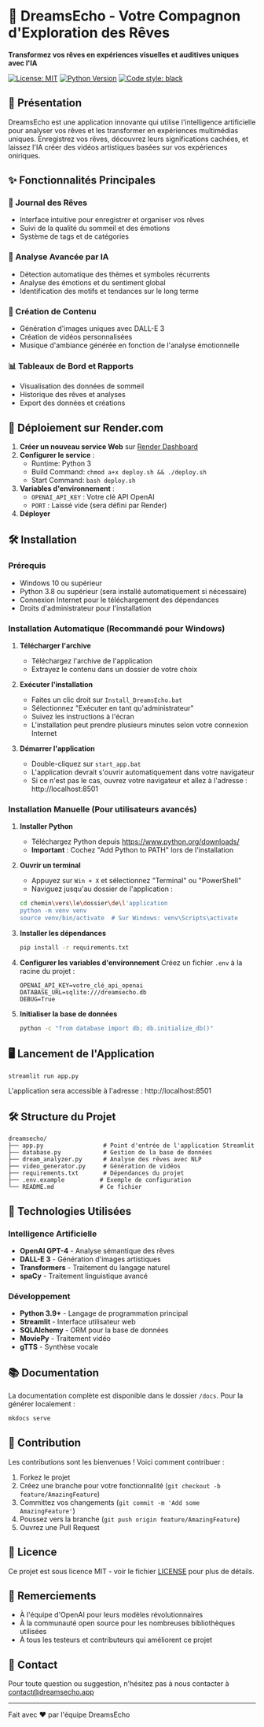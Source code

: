 # 🌙 DreamsEcho - Votre Compagnon d'Exploration des Rêves

**Transformez vos rêves en expériences visuelles et auditives uniques avec l'IA**

[![License: MIT](https://img.shields.io/badge/License-MIT-yellow.svg)](https://opensource.org/licenses/MIT)
[![Python Version](https://img.shields.io/badge/python-3.9%2B-blue.svg)](https://www.python.org/)
[![Code style: black](https://img.shields.io/badge/code%20style-black-000000.svg)](https://github.com/psf/black)

## 🌟 Présentation

DreamsEcho est une application innovante qui utilise l'intelligence artificielle pour analyser vos rêves et les transformer en expériences multimédias uniques. Enregistrez vos rêves, découvrez leurs significations cachées, et laissez l'IA créer des vidéos artistiques basées sur vos expériences oniriques.

## ✨ Fonctionnalités Principales

### 📝 Journal des Rêves
- Interface intuitive pour enregistrer et organiser vos rêves
- Suivi de la qualité du sommeil et des émotions
- Système de tags et de catégories

### 🧠 Analyse Avancée par IA
- Détection automatique des thèmes et symboles récurrents
- Analyse des émotions et du sentiment global
- Identification des motifs et tendances sur le long terme

### 🎨 Création de Contenu
- Génération d'images uniques avec DALL-E 3
- Création de vidéos personnalisées
- Musique d'ambiance générée en fonction de l'analyse émotionnelle

### 📊 Tableaux de Bord et Rapports
- Visualisation des données de sommeil
- Historique des rêves et analyses
- Export des données et créations

## 🚀 Déploiement sur Render.com

1. **Créer un nouveau service Web** sur [Render Dashboard](https://dashboard.render.com/)
2. **Configurer le service** :
   - Runtime: Python 3
   - Build Command: `chmod a+x deploy.sh && ./deploy.sh`
   - Start Command: `bash deploy.sh`
3. **Variables d'environnement** :
   - `OPENAI_API_KEY` : Votre clé API OpenAI
   - `PORT` : Laissé vide (sera défini par Render)
4. **Déployer**

## 🛠️ Installation

### Prérequis
- Windows 10 ou supérieur
- Python 3.8 ou supérieur (sera installé automatiquement si nécessaire)
- Connexion Internet pour le téléchargement des dépendances
- Droits d'administrateur pour l'installation

### Installation Automatique (Recommandé pour Windows)

1. **Télécharger l'archive**
   - Téléchargez l'archive de l'application
   - Extrayez le contenu dans un dossier de votre choix

2. **Exécuter l'installation**
   - Faites un clic droit sur `Install_DreamsEcho.bat`
   - Sélectionnez "Exécuter en tant qu'administrateur"
   - Suivez les instructions à l'écran
   - L'installation peut prendre plusieurs minutes selon votre connexion Internet

3. **Démarrer l'application**
   - Double-cliquez sur `start_app.bat`
   - L'application devrait s'ouvrir automatiquement dans votre navigateur
   - Si ce n'est pas le cas, ouvrez votre navigateur et allez à l'adresse : http://localhost:8501

### Installation Manuelle (Pour utilisateurs avancés)

1. **Installer Python**
   - Téléchargez Python depuis https://www.python.org/downloads/
   - **Important** : Cochez "Add Python to PATH" lors de l'installation

2. **Ouvrir un terminal**
   - Appuyez sur `Win + X` et sélectionnez "Terminal" ou "PowerShell"
   - Naviguez jusqu'au dossier de l'application :
   ```bash
   cd chemin\vers\le\dossier\de\l'application
   python -m venv venv
   source venv/bin/activate  # Sur Windows: venv\Scripts\activate
   ```

3. **Installer les dépendances**
   ```bash
   pip install -r requirements.txt
   ```

4. **Configurer les variables d'environnement**
   Créez un fichier `.env` à la racine du projet :
   ```
   OPENAI_API_KEY=votre_clé_api_openai
   DATABASE_URL=sqlite:///dreamsecho.db
   DEBUG=True
   ```

5. **Initialiser la base de données**
   ```bash
   python -c "from database import db; db.initialize_db()"
   ```

## 🖥️ Lancement de l'Application

```bash
streamlit run app.py
```

L'application sera accessible à l'adresse : http://localhost:8501

## 🛠️ Structure du Projet

```
dreamsecho/
├── app.py                 # Point d'entrée de l'application Streamlit
├── database.py            # Gestion de la base de données
├── dream_analyzer.py      # Analyse des rêves avec NLP
├── video_generator.py     # Génération de vidéos
├── requirements.txt       # Dépendances du projet
├── .env.example          # Exemple de configuration
└── README.md             # Ce fichier
```

## 🤖 Technologies Utilisées

### Intelligence Artificielle
- **OpenAI GPT-4** - Analyse sémantique des rêves
- **DALL-E 3** - Génération d'images artistiques
- **Transformers** - Traitement du langage naturel
- **spaCy** - Traitement linguistique avancé

### Développement
- **Python 3.9+** - Langage de programmation principal
- **Streamlit** - Interface utilisateur web
- **SQLAlchemy** - ORM pour la base de données
- **MoviePy** - Traitement vidéo
- **gTTS** - Synthèse vocale

## 📚 Documentation

La documentation complète est disponible dans le dossier `/docs`. Pour la générer localement :

```bash
mkdocs serve
```

## 🤝 Contribution

Les contributions sont les bienvenues ! Voici comment contribuer :

1. Forkez le projet
2. Créez une branche pour votre fonctionnalité (`git checkout -b feature/AmazingFeature`)
3. Committez vos changements (`git commit -m 'Add some AmazingFeature'`)
4. Poussez vers la branche (`git push origin feature/AmazingFeature`)
5. Ouvrez une Pull Request

## 📝 Licence

Ce projet est sous licence MIT - voir le fichier [LICENSE](LICENSE) pour plus de détails.

## 🙏 Remerciements

- À l'équipe d'OpenAI pour leurs modèles révolutionnaires
- À la communauté open source pour les nombreuses bibliothèques utilisées
- À tous les testeurs et contributeurs qui améliorent ce projet

## 📧 Contact

Pour toute question ou suggestion, n'hésitez pas à nous contacter à contact@dreamsecho.app

---

Fait avec ❤️ par l'équipe DreamsEcho
